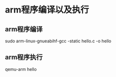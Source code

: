 # arm程序编译以及执行

## arm程序编译

sudo arm-linux-gnueabihf-gcc  -static hello.c -o hello

## arm程序执行

qemu-arm hello


